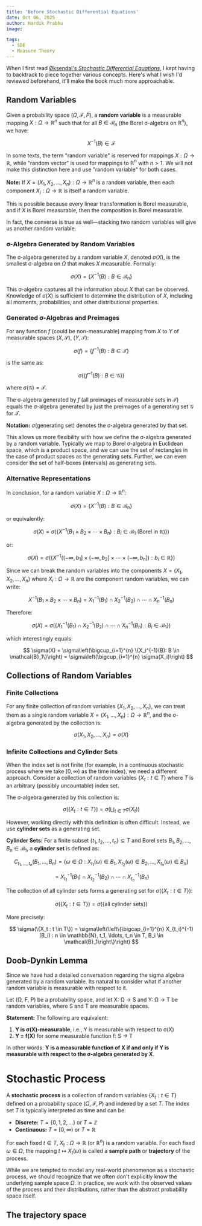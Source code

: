 ```yaml
---
title: 'Before Stochastic Differential Equations'
date: Oct 06, 2025
author: Hardik Prabhu
image: 

tags:
  - SDE
  - Measure Theory
---
```


When I first read [Øksendal's *Stochastic Differential Equations*](https://link.springer.com/book/10.1007/978-3-642-14394-6), I kept having to backtrack to piece together various concepts. Here's what I wish I'd reviewed beforehand, it'll make the book much more approachable.

## Random Variables

Given a probability space $(\Omega, \mathcal{F}, P)$, a **random variable** is a measurable mapping $X: \Omega \to \mathbb{R}^n$ such that for all $B \in \mathcal{B}_n$ (the Borel σ-algebra on $\mathbb{R}^n$), we have:

$$
X^{-1}(B) \in \mathcal{F}
$$

In some texts, the term "random variable" is reserved for mappings $X: \Omega \to \mathbb{R}$, while "random vector" is used for mappings to $\mathbb{R}^n$ with $n > 1$. We will not make this distinction here and use "random variable" for both cases.

**Note:** If $X = (X_1, X_2, \ldots, X_n): \Omega \to \mathbb{R}^n$ is a random variable, then each component $X_i: \Omega \to \mathbb{R}$ is itself a random variable.

This is possible because every linear transformation is Borel measurable, and if $X$ is Borel measurable, then the composition is Borel measurable.

In fact, the converse is true as well—stacking two random variables will give us another random variable.

### σ-Algebra Generated by Random Variables

The σ-algebra generated by a random variable $X$, denoted $\sigma(X)$, is the smallest σ-algebra on $\Omega$ that makes $X$ measurable. Formally:

$$
\sigma(X) = \{X^{-1}(B) : B \in \mathcal{B}_n\}
$$

This σ-algebra captures all the information about $X$ that can be observed. Knowledge of $\sigma(X)$ is sufficient to determine the distribution of $X$, including all moments, probabilities, and other distributional properties.

### Generated σ-Algebras and Preimages

For any function $f$ (could be non-measurable) mapping from $X$ to $Y$ of measurable spaces $(X, \mathcal{S})$, $(Y, \mathcal{T})$:

$$
\sigma(f) = \{f^{-1}(B) : B \in \mathcal{T}\}
$$

is the same as:

$$
\sigma(\{f^{-1}(B) : B \in \mathcal{G}\})
$$

where $\sigma(\mathcal{G}) = \mathcal{T}$.

The σ-algebra generated by $f$ (all preimages of measurable sets in $\mathcal{T}$) equals the σ-algebra generated by just the preimages of a generating set $\mathcal{G}$ for $\mathcal{T}$.

**Notation:** $\sigma(\text{generating set})$ denotes the σ-algebra generated by that set.

This allows us more flexibility with how we define the σ-algebra generated by a random variable. Typically we map to Borel σ-algebra in Euclidean space, which is a product space, and we can use the set of rectangles in the case of product spaces as the generating sets. Further, we can even consider the set of half-boxes (intervals) as generating sets.

### Alternative Representations

In conclusion, for a random variable $X: \Omega \to \mathbb{R}^n$:

$$
\sigma(X) = \{X^{-1}(B): B \in \mathcal{B}_n\}
$$

or equivalently:

$$
\sigma(X) = \sigma(\{X^{-1}(B_1 \times B_2 \times \cdots \times B_n): B_i \in \mathcal{B}_1 \text{ (Borel in } \mathbb{R})\})
$$

or:

$$
\sigma(X) = \sigma(\{X^{-1}((-\infty, b_1] \times (-\infty, b_2] \times \cdots \times (-\infty, b_n]): b_i \in \mathbb{R}\})
$$

Since we can break the random variables into the components $X = (X_1, X_2, \ldots, X_n)$ where $X_i: \Omega \to \mathbb{R}$ are the component random variables, we can write:

$$
X^{-1}(B_1 \times B_2 \times \cdots \times B_n) = X_1^{-1}(B_1) \cap X_2^{-1}(B_2) \cap \cdots \cap X_n^{-1}(B_n)
$$

Therefore:

$$
\sigma(X) = \sigma\left(\{X_1^{-1}(B_1) \cap X_2^{-1}(B_2) \cap \cdots \cap X_n^{-1}(B_n): B_i \in \mathcal{B}_1\}\right)
$$

which interestingly equals:

$$
\sigma(X) = \sigma\left(\bigcup_{i=1}^{n} \{X_i^{-1}(B): B \in \mathcal{B}_1\}\right) = \sigma\left(\bigcup_{i=1}^{n} \sigma(X_i)\right)
$$

## Collections of Random Variables

### Finite Collections

For any finite collection of random variables $\{X_1, X_2, \ldots, X_n\}$, we can treat them as a single random variable $X = (X_1, \ldots, X_n): \Omega \to \mathbb{R}^n$, and the σ-algebra generated by the collection is:

$$
\sigma(X_1, X_2, \ldots, X_n) = \sigma(X)
$$

### Infinite Collections and Cylinder Sets

When the index set is not finite (for example, in a continuous stochastic process where we take $[0, \infty)$ as the time index), we need a different approach. Consider a collection of random variables $\{X_t : t \in T\}$ where $T$ is an arbitrary (possibly uncountable) index set.

The σ-algebra generated by this collection is:

$$
\sigma(\{X_t : t \in T\}) = \sigma\left(\bigcup_{t \in T} \sigma(X_t)\right)
$$

However, working directly with this definition is often difficult. Instead, we use **cylinder sets** as a generating set.

**Cylinder Sets:** For a finite subset $\{t_1, t_2, \ldots, t_n\} \subseteq T$ and Borel sets $B_1, B_2, \ldots, B_n \in \mathcal{B}_1$, a **cylinder set** is defined as:

$$
C_{t_1, \ldots, t_n}(B_1, \ldots, B_n) = \{\omega \in \Omega : X_{t_1}(\omega) \in B_1, X_{t_2}(\omega) \in B_2, \ldots, X_{t_n}(\omega) \in B_n\}
$$

$$
= X_{t_1}^{-1}(B_1) \cap X_{t_2}^{-1}(B_2) \cap \cdots \cap X_{t_n}^{-1}(B_n)
$$

The collection of all cylinder sets forms a generating set for $\sigma(\{X_t : t \in T\})$:

$$
\sigma(\{X_t : t \in T\}) = \sigma(\{\text{all cylinder sets}\})
$$

More precisely:

$$
\sigma(\{X_t : t \in T\}) = \sigma\left(\left\{\bigcap_{i=1}^{n} X_{t_i}^{-1}(B_i) : n \in \mathbb{N}, t_1, \ldots, t_n \in T, B_i \in \mathcal{B}_1\right\}\right)
$$


## Doob-Dynkin Lemma

Since we have had a detailed conversation regarding the sigma algebra generated by a random variable. Its natural to consider what if another random variable is measurable with respect to it. 

Let (Ω, F, P) be a probability space, and let X: Ω → S and Y: Ω → T be random variables, where S and T are measurable spaces.

**Statement:** The following are equivalent:

1. **Y is σ(X)-measurable**, i.e., Y is measurable with respect to σ(X)
2. **Y = f(X)** for some measurable function f: S → T

In other words: **Y is a measurable function of X if and only if Y is measurable with respect to the σ-algebra generated by X**.


# Stochastic Process

A **stochastic process** is a collection of random variables $\{X_t : t \in T\}$ defined on a probability space $(\Omega, \mathcal{F}, P)$ and indexed by a set $T$. The index set $T$ is typically interpreted as time and can be:

- **Discrete:** $T = \{0, 1, 2, \ldots\}$ or $T = \mathbb{Z}$
- **Continuous:** $T = [0, \infty)$ or $T = \mathbb{R}$

For each fixed $t \in T$, $X_t: \Omega \to \mathbb{R}$ (or $\mathbb{R}^n$) is a random variable. For each fixed $\omega \in \Omega$, the mapping $t \mapsto X_t(\omega)$ is called a **sample path** or **trajectory** of the process.


While we are tempted to model any real-world phenomenon as a stochastic process, we should recognize that we often don't explicitly know the underlying sample space $\Omega$. In practice, we work with the observed values of the process and their distributions, rather than the abstract probability space itself.

## The trajectory space

